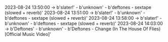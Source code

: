 2023-08-24 13:50:00 -> b'slater!' - b'unknown' - b'deftones - sextape (slowed + reverb)'
2023-08-24 13:51:00 -> b'slater!' - b'unknown' - b'deftones - sextape (slowed + reverb)'
2023-08-24 13:58:00 -> b'slater!' - b'unknown' - b'deftones - sextape (slowed + reverb)'
2023-08-24 14:03:00 -> b'Deftones' - b'unknown' - b'Deftones - Change (In The House Of Flies) [Official Music Video]'
